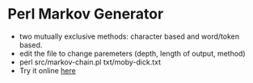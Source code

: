 # Perl Markov Generator

* two mutually exclusive methods: character based and word/token based.
* edit the file to change paremeters (depth, length of output, method)
* perl src/markov-chain.pl txt/moby-dick.txt
* Try it online [here](http://adsgray.github.io/markov-chain-perl/)
